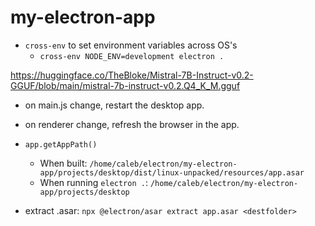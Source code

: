 # my-electron-app

- `cross-env` to set environment variables across OS's
  - `cross-env NODE_ENV=development electron .`

https://huggingface.co/TheBloke/Mistral-7B-Instruct-v0.2-GGUF/blob/main/mistral-7b-instruct-v0.2.Q4_K_M.gguf

- on main.js change, restart the desktop app.
- on renderer change, refresh the browser in the app.

- `app.getAppPath()`
  - When built: `/home/caleb/electron/my-electron-app/projects/desktop/dist/linux-unpacked/resources/app.asar`
  - When running `electron .`: `/home/caleb/electron/my-electron-app/projects/desktop`

- extract .asar: `npx @electron/asar extract app.asar <destfolder>`
